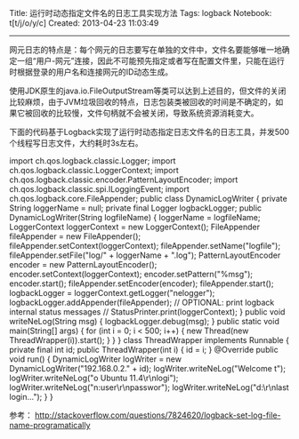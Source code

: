 Title: 运行时动态指定文件名的日志工具实现方法
Tags: logback
Notebook: t[t/j/o/y/c]
Created: 2013-04-23 11:03:49

------

网元日志的特点是：每个网元的日志要写在单独的文件中，文件名要能够唯一地确定一组“用户-网元”连接，因此不可能预先指定或者写在配置文件里，只能在运行时根据登录的用户名和连接网元的ID动态生成。

 

使用JDK原生的java.io.FileOutputStream等类可以达到上述目的，但文件的关闭比较麻烦，由于JVM垃圾回收的特点，日志包装类被回收的时间是不确定的，如果它被回收的比较慢，文件句柄就不会被关闭，导致系统资源消耗变大。

 

下面的代码基于Logback实现了运行时动态指定日志文件名的日志工具，并发500个线程写日志文件，大约耗时3s左右。

 

 import ch.qos.logback.classic.Logger; 
 import ch.qos.logback.classic.LoggerContext; 
 import ch.qos.logback.classic.encoder.PatternLayoutEncoder; 
 import ch.qos.logback.classic.spi.ILoggingEvent; 
 import ch.qos.logback.core.FileAppender; 
 public class DynamicLogWriter { 
  private String loggerName = null; 
  private final Logger logbackLogger; 
  public DynamicLogWriter(String logfileName) { 
   loggerName = logfileName; 
   LoggerContext loggerContext = new LoggerContext(); 
   FileAppender<ILoggingEvent> fileAppender = new FileAppender<ILoggingEvent>(); 
   fileAppender.setContext(loggerContext); 
   fileAppender.setName("logfile"); 
   fileAppender.setFile("log/" + loggerName + ".log"); 
   PatternLayoutEncoder encoder = new PatternLayoutEncoder(); 
   encoder.setContext(loggerContext); 
   encoder.setPattern("%msg"); 
   encoder.start(); 
   fileAppender.setEncoder(encoder); 
   fileAppender.start(); 
   logbackLogger = loggerContext.getLogger("nelogger"); 
   logbackLogger.addAppender(fileAppender); 
   // OPTIONAL: print logback internal status messages 
   // StatusPrinter.print(loggerContext); 
  } 
  public void writeNeLog(String msg) { 
   logbackLogger.debug(msg); 
  } 
  public static void main(String[] args) { 
   for (int i = 0; i < 500; i++) { 
    new Thread(new ThreadWrapper(i)).start(); 
   } 
  } 
 } 
 class ThreadWrapper implements Runnable { 
  private final int id; 
  public ThreadWrapper(int i) { 
   id = i; 
  } 
  @Override 
  public void run() { 
   DynamicLogWriter logWriter = new DynamicLogWriter("192.168.0.2." + id); 
   logWriter.writeNeLog("Welcome t"); 
   logWriter.writeNeLog("o Ubuntu 11.4\r\nlogi"); 
   logWriter.writeNeLog("n:user\r\npasswor"); 
   logWriter.writeNeLog("d:\r\nlast login..."); 
  } 
 } 

参考： http://stackoverflow.com/questions/7824620/logback-set-log-file-name-programatically